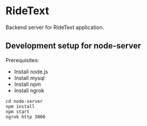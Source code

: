 # RideText

Backend server for RideText application.

## Development setup for node-server

Prerequisites:

- Install node.js
- Install mysql
- Install npm
- Install ngrok

```
cd node-server
npm install
npm start
ngrok http 3000
```